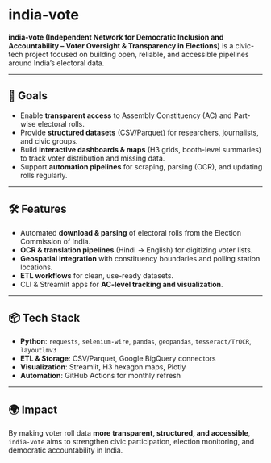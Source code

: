 #  india-vote

**india-vote (Independent Network for Democratic Inclusion and Accountability – Voter Oversight & Transparency in Elections)** is a civic-tech project focused on building open, reliable, and accessible pipelines around India’s electoral data.

---

## 🎯 Goals
- Enable **transparent access** to Assembly Constituency (AC) and Part-wise electoral rolls.  
- Provide **structured datasets** (CSV/Parquet) for researchers, journalists, and civic groups.  
- Build **interactive dashboards & maps** (H3 grids, booth-level summaries) to track voter distribution and missing data.  
- Support **automation pipelines** for scraping, parsing (OCR), and updating rolls regularly.  

---

## 🛠️ Features
- Automated **download & parsing** of electoral rolls from the Election Commission of India.  
- **OCR & translation pipelines** (Hindi → English) for digitizing voter lists.  
- **Geospatial integration** with constituency boundaries and polling station locations.  
- **ETL workflows** for clean, use-ready datasets.  
- CLI & Streamlit apps for **AC-level tracking and visualization**.  

---

## 📦 Tech Stack
- **Python**: `requests`, `selenium-wire`, `pandas`, `geopandas`, `tesseract/TrOCR`, `layoutlmv3`  
- **ETL & Storage**: CSV/Parquet, Google BigQuery connectors  
- **Visualization**: Streamlit, H3 hexagon maps, Plotly  
- **Automation**: GitHub Actions for monthly refresh  

---

## 🌍 Impact
By making voter roll data **more transparent, structured, and accessible**, `india-vote` aims to strengthen civic participation, election monitoring, and democratic accountability in India.
